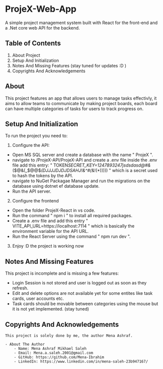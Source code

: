 # ProjeX-Web-App

A simple project management system built with React for the front-end and a .Net core web API for the backend.

## Table of Contents

1. About Project
2. Setup And Initialization
3. Notes And Missing Features (stay tuned for updates :D )
4. Copyrights And Acknowledgements

## About

This project features an app that allows users to manage tasks effectivly, it aims to allow teams to communicate by making project boards, each board can have
multiple categories of tasks for users to track progress on.

## Setup And Initialization

To run the project you need to:

1. Configure the API:

-   Open MS SQL server and create a database with the name " ProjeX ".
-   navigate to /ProjeX-API/ProjeX-API and create a .env file
    inside the .env file add this entry: " TOKEN*SECRET_KEY=1247893247jsdsdasd@#&*($@&(_$@@$_(DJJJJDJDJDSAHJ!&^#(_&!(\*))))) " which is a secret used to hash the tokens by the API.
-   navigate to NuGet Packagae Manager and run the migrations on the database using dotnet ef database update.
-   Run the API server.

2. Configure the frontend

-   Open the folder ProjeX-React in vs code.
-   Run the command " npm i " to install all required packages.
-   Create a .env file and add this entry " VITE_API_URL=https://localhost:7114 " which is basically the environment variable for the API URL.
-   Run the React Server using the command " npm run dev ".

3. Enjoy :D the project is working now

## Notes And Missing Features

This project is incomplete and is missing a few features:

-   Login Session is not stored and user is logged out as soon as they refresh.
-   Edit and delete options are not available yet for some entites like task cards, user accounts etc.
-   Task cards should be movable between categories using the mouse but it is not yet implemented. (stay tuned)

## Copyrights And Acknowledgements

    This project is solely done by me, the author Mena Ashraf.

    - About The Author
        - Name: Mena Ashraf Mikhael Saleh
        - Email: Mena.a.saleh.2001@gmail.com
        - GitHub: https://github.com/Mena-Ibrahim
        - LinkedIn: https://www.linkedin.com/in/mena-saleh-23b947167/
